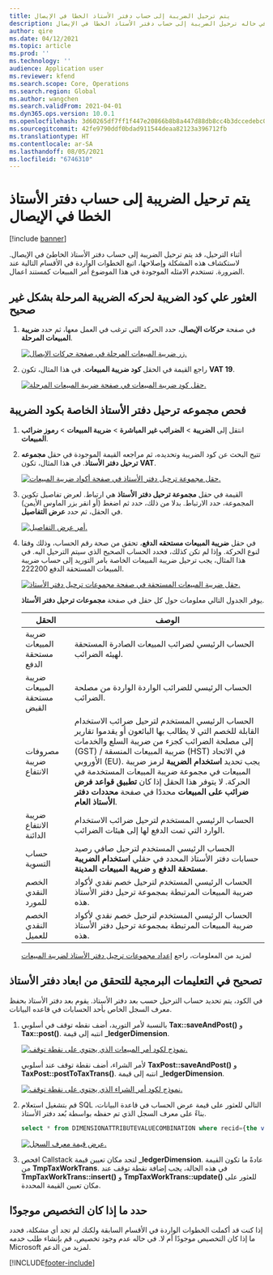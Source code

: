 ```yaml
---
title: يتم ترحيل الضريبة إلى حساب دفتر الأستاذ الخطا في الإيصال
description: يوفر هذا الموضوع معلومات استكشاف الأخطاء وإصلاحها التي يمكن ان تساعد في حاله ترحيل الضريبة إلى حساب دفتر الأستاذ الخطا في الإيصال.
author: qire
ms.date: 04/12/2021
ms.topic: article
ms.prod: ''
ms.technology: ''
audience: Application user
ms.reviewer: kfend
ms.search.scope: Core, Operations
ms.search.region: Global
ms.author: wangchen
ms.search.validFrom: 2021-04-01
ms.dyn365.ops.version: 10.0.1
ms.openlocfilehash: 3d60265df7ff1f447e20866b8b8a447d88db8cc4b3dccedebc0f18ce8f0f70dc
ms.sourcegitcommit: 42fe9790ddf0bdad911544deaa82123a396712fb
ms.translationtype: HT
ms.contentlocale: ar-SA
ms.lasthandoff: 08/05/2021
ms.locfileid: "6746310"
---
```

# <a name="tax-is-posted-to-the-wrong-ledger-account-in-the-voucher"></a>يتم ترحيل الضريبة إلى حساب دفتر الأستاذ الخطا في الإيصال

[!include [banner](../includes/banner.md)]

أثناء الترحيل، قد يتم ترحيل الضريبة إلى حساب دفتر الأستاذ الخاطئ في الإيصال. لاستكشاف هذه المشكلة وإصلاحها، اتبع الخطوات الواردة في الأقسام التالية عند الضرورة. تستخدم الامثله الموجودة في هذا الموضوع أمر المبيعات كمستند اعمال.

## <a name="find-the-tax-code-of-the-incorrectly-posted-tax-transaction"></a>العثور علي كود الضريبة لحركه الضريبة المرحلة بشكل غير صحيح

1. في صفحة **حركات الإيصال**، حدد الحركة التي ترغب في العمل معها، ثم حدد **ضريبة المبيعات المرحلة**.

    [![زر ضريبة المبيعات المرحلة في صفحة حركات الإيصال.](./media/tax-posted-to-wrong-ledger-account-Picture1.png)](./media/tax-posted-to-wrong-ledger-account-Picture1.png)

2. راجع القيمة في الحقل **كود ضريبة المبيعات**. في هذا المثال، تكون **VAT 19**.

    [![حقل كود ضريبة المبيعات في صفحة ضريبة المبيعات المرحلة.](./media/tax-posted-to-wrong-ledger-account-Picture2.png)](./media/tax-posted-to-wrong-ledger-account-Picture2.png)

## <a name="check-the-ledger-posting-group-of-the-tax-code"></a>فحص مجموعه ترحيل دفتر الأستاذ الخاصة بكود الضريبة

1. انتقل إلى **الضريبة** \> **الضرائب غير المباشرة** \> **ضريبة المبيعات** \> **رموز ضرائب المبيعات**.
2. تتيح البحث عن كود الضريبة وتحديده، ثم مراجعه القيمة الموجودة في حقل **مجموعه ترحيل دفتر الأستاذ**. في هذا المثال، تكون **VAT**.

    [![حقل مجموعة ترحيل دفتر الأستاذ في صفحة أكواد ضريبة المبيعات.](./media/tax-posted-to-wrong-ledger-account-Picture3.png)](./media/tax-posted-to-wrong-ledger-account-Picture3.png)

3. القيمة في حقل **مجموعة ترحيل دفتر الأستاذ** هي ارتباط. لعرض تفاصيل تكوين المجموعة، حدد الارتباط. بدلا من ذلك، حدد ثم اضغط (أو انقر بزر الماوس الأيمن) في الحقل، ثم حدد **عرض التفاصيل**.

    [![أمر عرض التفاصيل.](./media/tax-posted-to-wrong-ledger-account-Picture4.png)](./media/tax-posted-to-wrong-ledger-account-Picture4.png)

4. في حقل **ضريبة المبيعات مستحقه الدفع**، تحقق من صحة رقم الحساب، وذلك وفقا لنوع الحركة. وإذا لم تكن كذلك، فحدد الحساب الصحيح الذي سيتم الترحيل اليه. في هذا المثال، يجب ترحيل ضريبة المبيعات الخاصة بامر التوريد إلى حساب ضريبة المبيعات المستحقة الدفع 222200.

    [![حقل ضريبة المبيعات المستحقة في صفحة مجموعات ترحيل دفتر الأستاذ.](./media/tax-posted-to-wrong-ledger-account-Picture5.png)](./media/tax-posted-to-wrong-ledger-account-Picture5.png)

    يوفر الجدول التالي معلومات حول كل حقل في صفحة **مجموعات ترحيل دفتر الأستاذ**.

    | الحقل                  | الوصف |
    |------------------------|-------------|
    | ضريبة المبيعات مستحقة الدفع      | الحساب الرئيسي لضرائب المبيعات الصادرة المستحقة لهيئه الضرائب. |
    | ضريبة المبيعات مستحقة القبض   | الحساب الرئيسي للضرائب الواردة الواردة من مصلحة الضرائب. |
    | مصروفات ضريبة الانتفاع        | الحساب الرئيسي المستخدم لترحيل ضرائب الاستخدام القابلة للخصم التي لا يطالب بها البائعون أو يقدموا تقارير إلى مصلحة الضرائب كجزء من ضريبة السلع والخدمات (GST) / ضريبة المبيعات المنسقة (HST) في الاتحاد الأوروبي (EU). يجب تحديد **استخدام الضريبة** لرمز ضريبة المبيعات في مجموعة ضريبة المبيعات المستخدمة في الحركة. لا يتوفر هذا الحقل إذا كان **تطبيق قواعد فرض ضرائب على المبيعات** محددًا في صفحة **محددات دفتر الأستاذ العام**. |
    | ضريبة الانتفاع الدائنة        | الحساب الرئيسي المستخدم لترحيل ضرائب الاستخدام الوارد التي تمت الدفع لها إلى هيئات الضرائب. |
    | حساب التسوية     | الحساب الرئيسي المستخدم لترحيل صافي رصيد حسابات دفتر الأستاذ المحدد في حقلي **استخدام الضريبة مستحقة الدفع** و **ضريبة المبيعات المدينة**. |
    | الخصم النقدي للمورد   | الحساب الرئيسي المستخدم لترحيل خصم نقدي لأكواد ضريبة المبيعات المرتبطة بمجموعة ترحيل دفتر الأستاذ هذه. |
    | الخصم النقدي للعميل | الحساب الرئيسي المستخدم لترحيل خصم نقدي لأكواد ضريبة المبيعات المرتبطة بمجموعة ترحيل دفتر الأستاذ هذه. |

    لمزيد من المعلومات، راجع [إعداد مجموعات ترحيل دفتر الأستاذ لضريبة المبيعات](tasks/set-up-ledger-posting-groups-sales-tax.md)

## <a name="debug-in-code-to-check-ledger-dimensions"></a>تصحيح في التعليمات البرمجية للتحقق من ابعاد دفتر الأستاذ

في الكود، يتم تحديد حساب الترحيل حسب بعد دفتر الأستاذ. يقوم بعد دفتر الأستاذ بحفظ معرف السجل الخاص بأحد الحسابات في قاعده البيانات.

1. بالنسبة لأمر التوريد، أضف نقطه توقف في أسلوبي **Tax::saveAndPost()** و **Tax::post()**. انتبه إلى قيمة **\_ledgerDimension**.

    [![نموذج لكود أمر المبيعات الذي يحتوي على نقطة توقف.](./media/tax-posted-to-wrong-ledger-account-Picture6.png)](./media/tax-posted-to-wrong-ledger-account-Picture6.png)

    لأمر الشراء، أضف نقطة توقف عند أسلوبي **TaxPost::saveAndPost()** و **TaxPost::postToTaxTrans()**. انتبه إلى قيمة **\_ledgerDimension**.

    [![نموذج لكود أمر الشراء الذي يحتوي على نقطة توقف.](./media/tax-posted-to-wrong-ledger-account-Picture7.png)](./media/tax-posted-to-wrong-ledger-account-Picture7.png)

2. قم بتشغيل استعلام SQL التالي للعثور على قيمة عرض الحساب في قاعدة البيانات، بناءً على معرف السجل الذي تم حفظه بواسطة بُعد دفتر الأستاذ.

    ```sql
    select * from DIMENSIONATTRIBUTEVALUECOMBINATION where recid={the value of _ledgerDimension}
    ```

    [![عرض قيمة معرف السجل.](./media/tax-posted-to-wrong-ledger-account-Picture8.png)](./media/tax-posted-to-wrong-ledger-account-Picture8.png)

3. افحص Callstack لتجد مكان تعيين قيمة **_ledgerDimension**. عادةً ما تكون القيمة من **TmpTaxWorkTrans**. في هذه الحالة، يجب إضافة نقطة توقف عند **TmpTaxWorkTrans::insert()** و **TmpTaxWorkTrans::update()** للعثور على مكان تعيين القيمة المحددة.

## <a name="determine-whether-customization-exists"></a>حدد ما إذا كان التخصيص موجودًا

إذا كنت قد أكملت الخطوات الواردة في الأقسام السابقة ولكنك لم تجد أي مشكلة، فحدد ما إذا كان التخصيص موجودًا أم لا. في حاله عدم وجود تخصيص، قم بإنشاء طلب خدمه Microsoft لمزيد من الدعم.

[!INCLUDE[footer-include](../../includes/footer-banner.md)]
